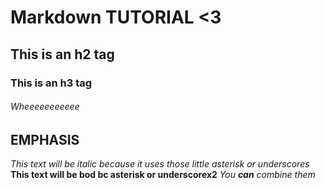 # Markdown TUTORIAL <3 
## This is an h2 tag
### This is an h3 tag
###### Wheeeeeeeeeee
## EMPHASIS
*This text will be italic because it uses those little asterisk or underscores*
**This text will be bod bc asterisk or underscorex2**
_You **can** combine them_

